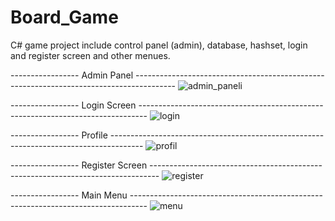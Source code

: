 # Board_Game
C# game project include control panel (admin), database, hashset, login and register screen and other menues. 


----------------- Admin Panel ----------------------------------------------------------------------------------------
![admin_paneli](https://user-images.githubusercontent.com/64281336/194030849-54c5b52f-9172-4cdf-81f0-a10e219ffe14.png)


----------------- Login Screen --------------------------------------------------------------------------------
![login](https://user-images.githubusercontent.com/64281336/194031097-8923a5bf-a451-45aa-a0e9-871edbfa0255.png)


----------------- Profile --------------------------------------------------------------------------------------
![profil](https://user-images.githubusercontent.com/64281336/194031168-fa919bac-4f06-4002-a089-8e25c9da95b5.png)


----------------- Register Screen --------------------------------------------------------------------------------
![register](https://user-images.githubusercontent.com/64281336/194031200-9a5453db-0e05-440f-8e8d-b96be3c93515.png)


----------------- Main Menu ----------------------------------------------------------------------------------
![menu](https://user-images.githubusercontent.com/64281336/194031218-ff5a5a62-6190-4fc6-a0f9-a0aa5067daed.png)
